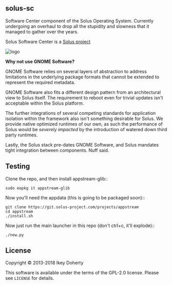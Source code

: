 solus-sc
--------

Software Center component of the Solus Operating System. Currently undergoing
an overhaul to drop all the stupidity and slowness that it managed to gather
over the years.

Solus Software Center is a [Solus project](https://solus-project.com/)

![logo](https://build.solus-project.com/logo.png)

**Why not use GNOME Software?**

GNOME Software relies on several layers of abstraction to address limitations
in the underlying package formats that cannot be extended to represent the
required metadata.

GNOME Software also fits a different design pattern from an architectural view
to Solus itself. The requirement to reboot even for trivial updates isn't
acceptable within the Solus platform.

The further integrations of several competing standards for application isolation
within the framework also isn't something desirable for Solus. We provide native
optimized runtimes of our own, as such the performance of Solus  would be
*severely impacted* by the introduction of watered down third party runtimes.

Lastly, the Solus stack pre-dates GNOME Software, and Solus mandates tight integration
between components. Nuff said.


Testing
-------

Clone the repo, and then install appstream-glib::

    sudo eopkg it appstream-glib

Now you'll need the appdata (this is going to be packaged soon)::

    git clone https://git.solus-project.com/projects/appstream
    cd appstream
    ./install.sh

Now just run the main launcher in this repo (don't ctrl+c, it'll explode)::

    ./new.py

License
-------

Copyright © 2013-2018 Ikey Doherty

This software is available under the terms of the GPL-2.0 license.
Please see `LICENSE` for details.
